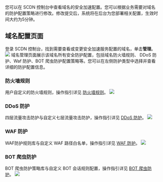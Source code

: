 您可以在 SCDN 控制台中查看域名的安全加速配置。您可以根据业务需要对域名的防护配置策略进行修改。修改提交后，系统将在后台为您部署相关配置，生效时间大约为5分钟。

## 域名配置页面

登录 SCDN 控制台，找到需要查看或变更安全加速服务配置的域名，单击**管理**。
![](https://main.qcloudimg.com/raw/694ce1023d0bc67622dbc882e93dccd4.jpg)
域名管理页面展示该域名所有安全防护配置，包括域名防火墙规则、 DDoS 防护、Waf 防护、BOT 爬虫防护配置策略等。您可以在左侧防护类型中选择并查看详细的防护配置信息。

### 防火墙规则
用户自定义的防火墙规则，操作指引详见 [防火墙规则](https://cloud.tencent.com/document/product/1226/62778)。
![](https://main.qcloudimg.com/raw/ef6678a4f3a538e3c15afb42c6247433.jpg)
 
### DDoS 防护

四层流量攻击防护与自定义七层流量攻击防护，操作指引详见 [DDoS 防护](https://cloud.tencent.com/document/product/1226/62780)。
![](https://main.qcloudimg.com/raw/5b3c0a1b110c85e676e3113b2662c5ba.jpg)

### WAF 防护

WAF防护规则库与自定义 WAF 路径白名单，操作指引详见 [WAF 防护](https://cloud.tencent.com/document/product/1226/62781)。
![](https://main.qcloudimg.com/raw/9a83d66b63c2c557510889775aabd14d.jpg)

### BOT 爬虫防护

BOT 爬虫防护策略库与自定义 BOT 会话规则配置，操作指引详见 [BOT 爬虫防护](https://cloud.tencent.com/document/product/1226/62782)。
![](https://main.qcloudimg.com/raw/b771f5a1964689c95392d1f5c12f1d27.jpg)


